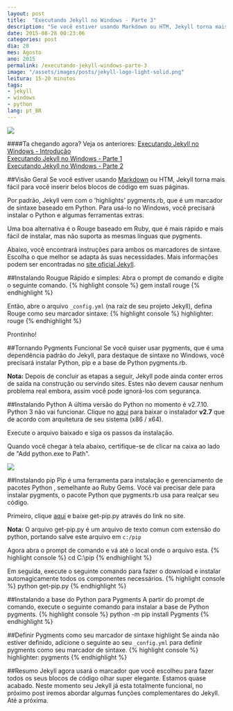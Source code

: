 ```yaml
---
layout: post
title:  "Executando Jekyll no Windows - Parte 3"
description: "Se você estiver usando Markdown ou HTM, Jekyll torna mais fácil para você inserir belos blocos de código em suas páginas.Por padrão, Jekyll vem com o ‘highlights’ pygments.rb, que é um marcador de sintaxe baseado em Python. Para usá-lo no Windows, você precisará instalar o Python e algumas ferramentas extras."
date: 2015-08-28 00:23:06
categories: post 
dia: 28
mes: Agosto
ano: 2015
permalink: /executando-jekyll-windows-parte-3
image: "/assets/images/posts/jekyll-logo-light-solid.png"
leitura: 15-20 minutos
tags:
- jekyll
- windows
- python
lang: pt_BR
---
```


<p class="thumbnaill-post-70">
	<img src="{{ site.url }}/assets/images/posts/jekyll-logo-light-solid.png"/>
</p> 
	
####Ta chegando agora? Veja os anteriores:
[Executando Jekyll no Windows - Introdução]({{site.url}}/executando-jekyll-windows-introducao/)
<br/>
[Executando Jekyll no Windows - Parte 1]({{site.url}}/executando-jekyll-windows-parte-1/)
<br/>
[Executando Jekyll no Windows - Parte 2]({{site.url}}/executando-jekyll-windows-parte-2/)


##Visão Geral
Se você estiver usando [Markdown](http://daringfireball.net/projects/markdown/) ou HTM, Jekyll torna mais fácil
para você inserir belos blocos de código em suas páginas.

Por padrão, Jekyll vem com o 'highlights' pygments.rb, que é um marcador de sintaxe baseado em Python. Para usá-lo no Windows, 
você precisará instalar o Python e algumas ferramentas extras.

Uma boa alternativa é o Rouge baseado em Ruby, que é mais rápido e mais fácil de instalar, 
mas não suporta as mesmas línguas que pygments.

Abaixo, você encontrará instruções para ambos os marcadores de sintaxe. Escolha o que melhor se adapta às suas necessidades. 
Mais informações podem ser encontradas no [site oficial Jekyll](http://jekyllrb.com/docs/templates/#code-snippet-highlighting).

##Instalando Rougue
Rápido e simples: Abra o prompt de comando e digite o seguinte comando.
{% highlight console %}
gem install rouge
{% endhighlight %}

Então, abre o arquivo `_config.yml` (na raíz de seu projeto Jekyll), defina Rouge como seu marcador sintaxe:
{% highlight console %}
highlighter: rouge
{% endhighlight %}

Prontinho!

##Tornando Pygments Funcional
Se você quiser usar pygments, que é uma dependência padrão do Jekyll, para destaque de sintaxe no Windows, você precisará 
instalar Python, pip e a base de Python pygments.rb.

**Nota:** Depois de concluir as etapas a seguir, Jekyll pode ainda conter erros de saída na construção ou servindo sites. 
Estes não devem causar nenhum problema real embora, assim você pode ignorá-los com segurança.

##Instalando Python
A última versão do Python no momento é v2.7.10. Python 3 não vai funcionar.
Clique no [aqui](https://www.python.org/downloads/) para baixar o instalador **v2.7** que de acordo com arquitetura de seu sistema (x86 / x64).

Execute o arquivo baixado e siga os passos da instalação.

Quando você chegar à tela abaixo, certifique-se de clicar na caixa ao lado de "Add python.exe to Path".

<p class="thumbnaill-post-70">
	<img src="{{ site.url }}/assets/images/posts/python-path.png"/>
</p> 

##Instalando pip
Pip é uma ferramenta para instalação e gerenciamento de pacotes Python , semelhante ao Ruby Gems. Você vai precisar dele para instalar pygments, 
o pacote Python que pygments.rb usa para realçar seu código.

Primeiro, clique [aqui](https://pip.pypa.io/en/latest/installing.html) e baixe get-pip.py através do link no site.

**Nota:** O arquivo get-pip.py é um arquivo de texto comun com extensão do python, portando salve este arquivo em `c:/pip`

Agora abra o prompt de comando e vá até o local onde o arquivo esta.
{% highlight console %}
cd C:\pip
{% endhighlight %}

Em seguida, execute o seguinte comando para fazer o download e instalar automagicamente todos os componentes necessários.
{% highlight console %}
python get-pip.py
{% endhighlight %}

##Instalando a base do Python para Pygments
A partir do prompt de comando, execute o seguinte comando para instalar a base de Python pygments.
{% highlight console %}
python -m pip install Pygments
{% endhighlight %}

##Definir Pygments como seu marcador de sintaxe highlight
Se ainda não estiver definido, adicione o seguinte ao seu `_config.yml` para definir pygments como seu marcador de sintaxe.
{% highlight console %}
highlighter: pygments
{% endhighlight %}

##Resumo
Jekyll agora usará o marcador que você escolheu para fazer todos os seus blocos de código olhar super elegante. Estamos quase acabado.
Neste momento seu Jekyll já esta totalmente funcional, no próximo post iremos abordar algumas funções complementares do Jekyll.
Até a próxima.